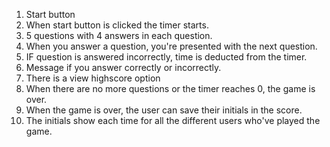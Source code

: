 1. Start button
2. When start button is clicked the timer starts.
3. 5 questions with 4 answers in each question.
4. When you answer a question, you're presented with the next question.
5. IF question is answered incorrectly, time is deducted from the timer. 
6. Message if you answer correctly or incorrectly.
7. There is a view highscore option
8. When there are no more questions or the timer reaches 0, the game is over.
9. When the game is over, the user can save their initials in the score. 
10. The initials show each time for all the different users who've played the game. 